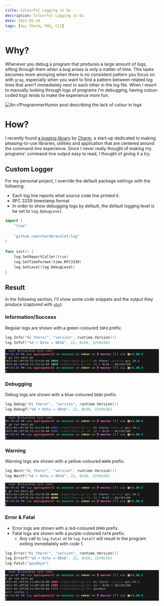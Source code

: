 ```yaml
---
title: Colourful Logging in Go
description: Colourful Logging in Go
date: 2023-05-20
tags: [Go, Charm, VHS, CLI]
---
```

# Why?
Whenever you debug a program that produces a large amount of logs, sifting through them when a bug arises is only a matter of time. This tasks becomes more annoying when there is no consistent pattern you focus on with `grep`, especially when you want to find a pattern between related log lines that aren't immediately next to each other in the log file. When I resort to manually looking through logs of programs I'm debugging, having colour-coded logs tends to make the experience more fun.

![An r/ProgrammerHumor post describing the lack of colour in logs](https://i.redd.it/93th0rq0y1h81.jpg "An [r/ProgrammerHumor post](https://www.reddit.com/r/ProgrammerHumor/comments/spdvag/thank_you_ide_for_bringing_in_colors_in_my_life/) describing the lack of colour in logs")

# How?
I recently found [a logging library](https://pkg.go.dev/github.com/charmbracelet/log) by [Charm](https://charm.sh), a start-up dedicated to making pleasing-to-use libraries, utilities and application that are centered around the command-line experience. Since I never really thought of making my programs' command-line output easy to read, I thought of giving it a try.

## Custom Logger
For my personal project, I override the default package settings with the following:

* Each log line reports what source code line printed it.
* RFC 3339 timestamp format
* In order to show debugging logs by default, the default logging level is be set to `log.DebugLevel`.

```go
import (
	"time"

	"github.com/charmbracelet/log"
)

func init() {
	log.SetReportCaller(true)
	log.SetTimeFormat(time.RFC3339)
	log.SetLevel(log.DebugLevel)
}
```

## Result
In the following section, I'll show some code snippets and the output they produce (captured with [`vhs`](https://github.com/charmbracelet/vhs)).

### Information/Success
Regular logs are shown with a green-coloured `INFO` prefix.

```go
log.Info("Hi there!", "version", runtime.Version())
log.Infof("%d + 0x%x = 0b%b", 22, 0x56, 22+0x56)
```

![](info.png)

### Debugging
Debug logs are shown with a blue-coloured `DEBU` prefix.

```go
log.Debug("Hi there!", "version", runtime.Version())
log.Debugf("%d + 0x%x = 0b%b", 22, 0x56, 22+0x56)
```

![](debug.png)

### Warning
Warning logs are shown with a yellow-coloured `WARN` prefix.

```go
log.Warn("Hi there!", "version", runtime.Version())
log.Warnf("%d + 0x%x = 0b%b", 22, 0x56, 22+0x56)
```

![](warn.png)

### Error & Fatal
* Error logs are shown with a red-coloured `ERRO` prefix.
* Fatal logs are shown with a purple-coloured `FATA` prefix.
	* Any call to `log.Fatal` or to `log.Fatalf` will result in the program exiting immediately with code 1.

```go
log.Error("Hi there!", "version", runtime.Version())
log.Errorf("%d + 0x%x = 0b%b", 22, 0x56, 22+0x56)
log.Fatal("goodbye")
```

![](error_fatal.png)
